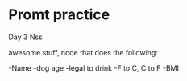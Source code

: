 Promt practice
=====

Day 3 Nss

awesome stuff, node that does the following:

-Name
-dog age
-legal to drink
-F to C, C to F
-BMI
